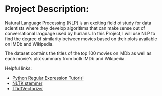 # Project Description: 

Natural Language Processing (NLP) is an exciting field of study for data scientists where they develop algorithms that can make sense out of conversational language used by humans. In this Project, I will use NLP to find the degree of similarity between movies based on their plots available on IMDb and Wikipedia.

The dataset contains the titles of the top 100 movies on IMDb as well as each movie's plot summary from both IMDb and Wikipedia.

Helpful links: 
- [Python Regular Expression Tutorial](https://www.datacamp.com/tutorial/python-regular-expression-tutorial)
- [NLTK stemmer](https://www.nltk.org/howto/stem.html)
- [TfidfVectorizer](https://scikit-learn.org/stable/modules/generated/sklearn.feature_extraction.text.TfidfVectorizer.html)
